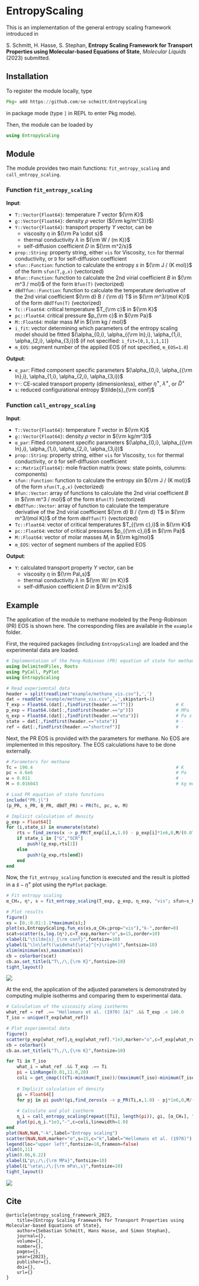# EntropyScaling

This is an implementation of the general entropy scaling framework introduced in

S. Schmitt, H. Hasse, S. Stephan, **Entropy Scaling Framework for Transport Properties using Molecular-based Equations of State**, *Molecular Liquids* (2023) submitted.

## Installation

To register the module locally, type 
```julia
Pkg> add https://github.com/se-schmitt/EntropyScaling
```
in package mode (type `]` in REPL to enter Pkg mode).

Then, the module can be loaded by
```julia
using EntropyScaling
```

## Module

The module provides two main functions: `fit_entropy_scaling` and `call_entropy_scaling`.

### Function `fit_entropy_scaling`

**Input**:
- `T::Vector{Float64}`: temperature $T$ vector ${\rm K}$ 
- `ϱ::Vector{Float64}`: density $\rho$ vector (${\rm kg/m^{3}}$) 
- `Y::Vector{Float64}`: transport property $Y$ vector, can be
  - viscosity $\eta$ in ${\rm Pa \cdot s}$
  - thermal conductivity $\lambda$ in ${\rm W / (m K)}$
  - self-diffusion coefficient $D$ in ${\rm m^2/s}$
- `prop::String`: property string, either `vis` for Viscosity, `tcn` for thermal conductivity, or `D` for self-diffusion coefficient
- `sfun::Function`: function to calculate the entropy $s$ in ${\rm J / (K mol)}$ of the form `sfun(T,ϱ,x)` (vectorized)
- `Bfun::Function`: function to calculate the 2nd virial coefficient $B$ in ${\rm m^3 / mol}$ of the form `Bfun(T)` (vectorized)
- `dBdTfun::Function`: function to calculate the temperature derivative of the 2nd virial coefficient ${\rm d} B / {\rm d} T$ in ${\rm m^3/(mol K)}$ of the form `dBdTfun(T)` (vectorized)
- `Tc::Float64`: critical temperature $T_{\rm c}$ in ${\rm K}$
- `pc::Float64`: critical pressure $p_{\rm c}$ in ${\rm Pa}$
- `M::Float64`: molar mass $M$ in ${\rm kg / mol}$
- `i_fit`: vector determining which parameters of the entropy scaling model should be fitted $(\alpha_{0,i}, \alpha_{{\rm ln},i}, \alpha_{1,i}, \alpha_{2,i}, \alpha_{3,i})$ (if not specified: `i_fit=[0,1,1,1,1]`)
- `m_EOS`: segment number of the applied EOS (if not specified, `m_EOS=1.0`) 

**Output**:
- `α_par`: Fitted component specific parameters $(\alpha_{0,i}, \alpha_{{\rm ln},i}, \alpha_{1,i}, \alpha_{2,i}, \alpha_{3,i})$
- `Yˢ`: CE-scaled transport property (dimensionless), either $\widehat{\eta}^{+}$, $\widehat{\lambda}^{+}$, or $\widehat{D}^{+}$
- `s`: reduced configurational entropy $\tilde{s}_{\rm conf}$

### Function `call_entropy_scaling`

**Input**:
- `T::Vector{Float64}`: temperature $T$ vector in ${\rm K}$ 
- `ϱ::Vector{Float64}`: density $\rho$ vector in ${\rm kg/m^3}$
- `α_par`: Fitted component specific parameters $(\alpha_{0,i}, \alpha_{{\rm ln},i}, \alpha_{1,i}, \alpha_{2,i}, \alpha_{3,i})$
- `prop::String`: property string, either `vis` for Viscosity, `tcn` for thermal conductivity, or `D` for self-diffusion coefficient
- `x::Matrix{Float64}`: mole fraction matrix (rows: state points, columns: components)
- `sfun::Function`: function to calculate the entropy $s$in ${\rm J / (K mol)}$ of the form `sfun(T,ϱ,x)` (vectorized)
- `Bfun::Vector`: array of functions to calculate the 2nd virial coefficient $B$ in ${\rm m^3 / mol}$ of the form `Bfun(T)` (vectorized)
- `dBdTfun::Vector`: array of function to calculate the temperature derivative of the 2nd virial coefficient ${\rm d} B / {\rm d} T$ in ${\rm m^3/(mol K)}$ of the form `dBdTfun(T)` (vectorized)
- `Tc::Float64`: vector of critical temperatures $T_{{\rm c},i}$ in ${\rm K}$
- `pc::Float64`: vector of critical pressures $p_{{\rm c},i}$ in ${\rm Pa}$
- `M::Float64`: vector of molar masses $M_i$ in ${\rm kg/mol}$
- `m_EOS`: vector of segment numbers of the applied EOS

**Output**:
- `Y`: calculated transport property $Y$ vector, can be
  - viscosity $\eta$ in ${\rm Pa\,s}$
  - thermal conductivity $\lambda$ in ${\rm W/ (m K)}$
  - self-diffusion coefficient $D$ in ${\rm m^2/s}$

## Example

The application of the module to methane modeled by the Peng-Robinson (PR) EOS is shown here. The corresponding files are available in the `example` folder.

First, the required packages (including `EntropyScaling`) are loaded and the experimental data are loaded.
```julia
# Implementation of the Peng-Robinson (PR) equation of state for methane
using DelimitedFiles, Roots
using PyCall, PyPlot
using EntropyScaling

# Read experiemntal data
header = split(readline("example/methane_vis.csv"),',')
dat = readdlm("example/methane_vis.csv",',',skipstart=1)
T_exp = Float64.(dat[:,findfirst(header.=="T")])                # K
p_exp = Float64.(dat[:,findfirst(header.=="p")])                # MPa
η_exp = Float64.(dat[:,findfirst(header.=="eta")])              # Pa s
state = dat[:,findfirst(header.=="state")]                      # -
ref = dat[:,findfirst(header.=="shortref")]                     # -
```

Next, the PR EOS is provided with the parameters for methane. No EOS are implemented in this repository. The EOS calculations have to be done externally.
```julia
# Parameters for methane
Tc = 190.4                                                      # K
pc = 4.6e6                                                      # Pa
ω = 0.011                                                       # -
M = 0.016043                                                    # kg mol⁻¹

# Load PR equation of state functions
include("PR.jl")
(p_PR, s_PR, B_PR, dBdT_PR) = PR(Tc, pc, ω, M)

# Implicit calculation of density
ϱ_exp = Float64[]
for (i,state_i) in enumerate(state)
    rts = find_zeros(x -> p_PR(T_exp[i],x,1.0) - p_exp[i]*1e6,0,M/(0.07780*EntropyScaling.R*Tc/pc ))
    if state_i in ["G","SCR"]
        push!(ϱ_exp,rts[1])
    else
        push!(ϱ_exp,rts[end])
    end
end
```

Now, the `fit_entropy_scaling` function is executed and the result is plotted in a $\tilde{s}-\widehat{\eta}^{+}$ plot using the `PyPlot` package.
```julia
# Fit entropy scaling
α_CH₄, ηˢ, s = fit_entropy_scaling(T_exp, ϱ_exp, η_exp, "vis"; sfun=s_PR, Bfun=B_PR, dBdTfun=dBdT_PR, Tc=Tc, pc=pc, M=M)

# Plot results
figure()
xs = [0.:0.01:1.1*maximum(s);]
plot(xs,EntropyScaling.fun_es(xs,α_CH₄;prop="vis"),"k-",zorder=0)
scat=scatter(s,log.(ηˢ),c=T_exp,marker="o",s=15,zorder=10)
xlabel(L"\tilde{s}_{\rm conf}",fontsize=10)
ylabel(L"\ln\left(\widehat{\eta}^{+}\right)",fontsize=10)
xlim(minimum(xs),maximum(xs))
cb = colorbar(scat)
cb.ax.set_title(L"T\,/\,{\rm K}",fontsize=10)
tight_layout()
```
![](example/scaling.png)

At the end, the application of the adjusted parameters is demonstrated by computing muliple isotherms and comparing them to experimental data.
```julia
# Calculation of the viscosity along isotherms
what_ref = ref .== "Hellemans et al. (1970) [A]" .&& T_exp .< 140.0
T_iso = unique(T_exp[what_ref])

# Plot experimental data
figure()
scatter(p_exp[what_ref],η_exp[what_ref].*1e3,marker="o",c=T_exp[what_ref],facecolor="white",s=15.0)
cb = colorbar()
cb.ax.set_title(L"T\,/\,{\rm K}",fontsize=10)

for Ti in T_iso
    what_i = what_ref .&& T_exp .== Ti
    pi = LinRange(0.01,11.0,20)
    coli = get_cmap()((Ti-minimum(T_iso))/(maximum(T_iso)-minimum(T_iso)))
    
    # Implicit calculation of density
    ϱi = Float64[]
    for pj in pi push!(ϱi,find_zeros(x -> p_PR(Ti,x,1.0) - pj*1e6,0,M/(0.07780*EntropyScaling.R*Tc/pc ))[end]) end
    
    # Calculate and plot isotherm
    η_i = call_entropy_scaling(repeat([Ti], length(pi)), ϱi, [α_CH₄], "vis"; sfun=s_PR, Bfun=[B_PR], dBdTfun=[dBdT_PR], Tc=[Tc], pc=[pc], M=[M])
    plot(pi,η_i.*1e3,"-",c=coli,linewidth=1.0)
end
plot(NaN,NaN,"-k",label="Entropy scaling")
scatter(NaN,NaN,marker="o",s=15,c="k",label="Hellemans et al. (1970)")
legend(loc="upper left",fontsize=10,frameon=false)
xlim(0,11)
ylim(0.06,0.22)
xlabel(L"p\;/\;{\rm MPa}",fontsize=10)
ylabel(L"\eta\;/\;{\rm mPa\,s}",fontsize=10)
tight_layout()
```
![](example/isotherms.png)

## Cite

```
@article{entropy_scaling_framework_2023,
    title={Entropy Scaling Framework for Transport Properties using Molecular-based Equations of State},
    author={Sebastian Schmitt, Hans Hasse, and Simon Stephan},
    journal={},
    volume={},
    number={},
    pages={},
    year={2023},
    publisher={},
    doi={},
    url={}
}
```